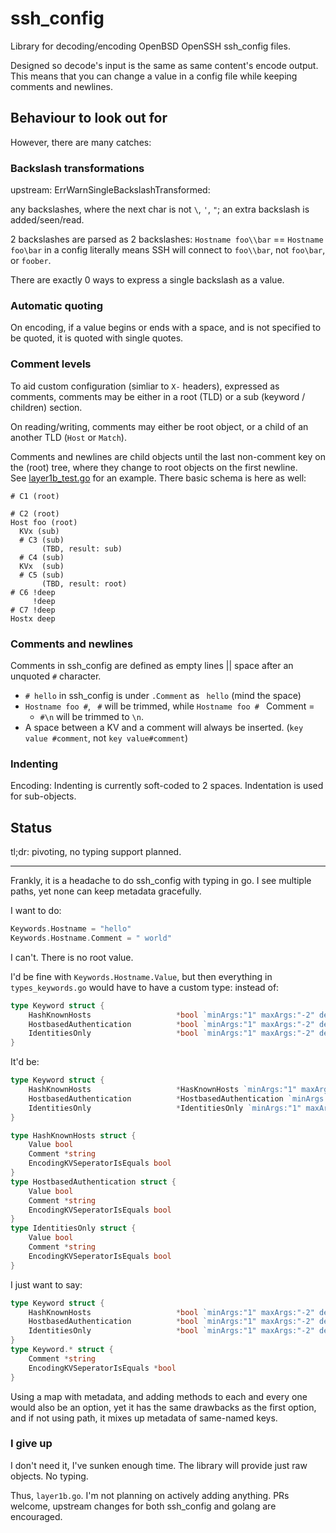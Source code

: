 # ssh_config
Library for decoding/encoding OpenBSD OpenSSH ssh_config files.

Designed so decode's input is the same as same content's encode output. This means that you can change a value in a config file while keeping comments and newlines.

## Behaviour to look out for
However, there are many catches:
### Backslash transformations
upstream: ErrWarnSingleBackslashTransformed:

any backslashes, where the next char is not `\`, `'`, `"`; an extra backslash is added/seen/read.

2 backslashes are parsed as 2 backslashes: `Hostname foo\\bar` == `Hostname foo\bar` in a config literally means SSH will connect to `foo\\bar`, not `foo\bar`, or `foober`.

There are exactly 0 ways to express a single backslash as a value.

### Automatic quoting
On encoding, if a value begins or ends with a space, and is not specified to be quoted, it is quoted with single quotes.

### Comment levels
To aid custom configuration (simliar to `X-` headers), expressed as comments, comments may be either in a root (TLD) or a sub (keyword / children) section.

On reading/writing, comments may either be root object, or a child of an another TLD (`Host` or `Match`).

Comments and newlines are child objects until the last non-comment key on the (root) tree, where they change to root objects on the first newline.  
See [layer1b_test.go](layer1b_test.go) for an example. There basic schema is here as well:
 ```
 # C1 (root)

 # C2 (root)
 Host foo (root)
   KVx (sub)
   # C3 (sub)
        (TBD, result: sub)
   # C4 (sub)
   KVx  (sub)
   # C5 (sub)
        (TBD, result: root)
 # C6 !deep
      !deep
 # C7 !deep
 Hostx deep
```

### Comments and newlines
Comments in ssh_config are defined as empty lines || space after an unquoted `#` character.
 - `# hello` in ssh_config is under `.Comment` as ` hello` (mind the space)
 - `Hostname foo #`, ` #` will be trimmed, while `Hostname foo # ` Comment = ` `
   - `#\n` will be trimmed to `\n`.
 - A space between a KV and a comment will always be inserted. (`key value #comment`, not `key value#comment`)

### Indenting
Encoding: Indenting is currently soft-coded to 2 spaces. Indentation is used for sub-objects.

## Status
tl;dr: pivoting, no typing support planned.

***

Frankly, it is a headache to do ssh_config with typing in go. I see multiple paths, yet none can keep metadata gracefully.

I want to do:
```go
Keywords.Hostname = "hello"
Keywords.Hostname.Comment = " world"
```

I can't. There is no root value.

I'd be fine with `Keywords.Hostname.Value`, but then everything in `types_keywords.go` would have to have a custom type: instead of:
```go
type Keyword struct {
	HashKnownHosts                   *bool `minArgs:"1" maxArgs:"-2" definition:"Flag"`
	HostbasedAuthentication          *bool `minArgs:"1" maxArgs:"-2" definition:"Flag"`
	IdentitiesOnly                   *bool `minArgs:"1" maxArgs:"-2" definition:"Flag"`
}
```

It'd be:
```go
type Keyword struct {
	HashKnownHosts                   *HasKnownHosts `minArgs:"1" maxArgs:"-2" definition:"Flag"`
	HostbasedAuthentication          *HostbasedAuthentication `minArgs:"1" maxArgs:"-2" definition:"Flag"`
	IdentitiesOnly                   *IdentitiesOnly `minArgs:"1" maxArgs:"-2" definition:"Flag"`
}

type HashKnownHosts struct {
    Value bool
    Comment *string
    EncodingKVSeperatorIsEquals bool
}
type HostbasedAuthentication struct {
    Value bool
    Comment *string
    EncodingKVSeperatorIsEquals bool
}
type IdentitiesOnly struct {
    Value bool
    Comment *string
    EncodingKVSeperatorIsEquals bool
}
```

I just want to say:
```go
type Keyword struct {
	HashKnownHosts                   *bool `minArgs:"1" maxArgs:"-2" definition:"Flag"`
	HostbasedAuthentication          *bool `minArgs:"1" maxArgs:"-2" definition:"Flag"`
	IdentitiesOnly                   *bool `minArgs:"1" maxArgs:"-2" definition:"Flag"`
}
type Keyword.* struct {
    Comment *string
    EncodingKVSeperatorIsEquals *bool
}
```

Using a map with metadata, and adding methods to each and every one would also be an option, yet it has the same drawbacks as the first option, and if not using path, it mixes up metadata of same-named keys.

### I give up
I don't need it, I've sunken enough time. The library will provide just raw objects. No typing.

Thus, `layer1b.go`. I'm not planning on actively adding anything. PRs welcome, upstream changes for both ssh_config and golang are encouraged.

